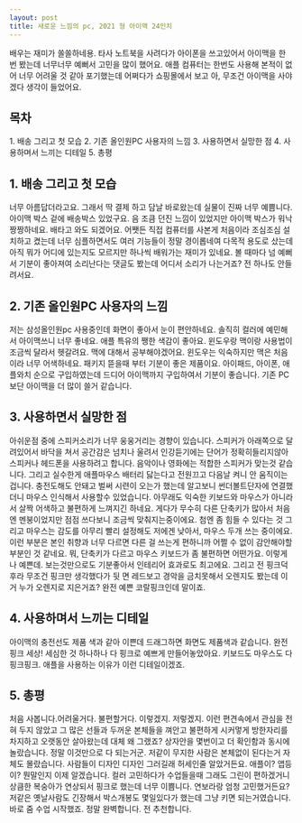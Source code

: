 ```yaml
---
layout: post
title: 새로운 느낌의 pc, 2021 형 아이맥 24인치
---
```


배우는 재미가 쏠쏠하네용.
타사 노트북을 사려다가 아이폰을 쓰고있어서 아이맥을
한 번 봤는데 너무너무 예뻐서 고민을 많이 했어요.
애플 컴퓨터는 한번도 사용해 본적이 없어 너무 어려울 것 같아 포기했는데 어쩌다가 쇼핑몰에서 보고
아, 무조건 아이맥을 사야겠다 생각이 들었어요.


<h2>목차</h2>
1. 배송 그리고 첫 모습
2. 기존 올인원PC 사용자의 느낌
3. 사용하면서 실망한 점
4. 사용하며서 느끼는 디테일
5. 총평



<h2>1. 배송 그리고 첫 모습</h2>
너무 아름답더라고요.
그래서 딱 결제 하고 담날 바로왔는데 실물이 진짜 너무 예쁨니다.
아이맥 박스 겉에 배송박스 있었구요.
음 조큼 던진 느낌이 있었지만 아이맥 박스가 워낙 짱짱하네요. 배타고 와도 되겠어요.
어쨋든 직접 컴퓨터를 사본게 처음이라 조심조심 설치하고 켰는데 너무 심플하면서도 여러 기능들이 정말 경이롭네여
다목적 용도로 샀는데 아직 뭐가 어디에 있는지도 모르지만 하나씩 배워가는 재미가 있네요.
볼 때마다 넘 예뻐서 기분이 좋아져여 소리난다는 댓글도 봤는데 어디서 소리가 나는거죠?
전 하나도 안들려서요.



<h2>2. 기존 올인원PC 사용자의 느낌</h2>
저는 삼성올인원pc 사용중인데 화면이 좋아서 눈이 편안하네요. 
솔직히 컬러에 예민해서 아이맥쓰니 너무 좋네요. 애플 특유의 쨍한 색감이 좋아요. 윈도우랑 맥이랑 사용법이 조금씩 달라서 헷갈려요. 
맥에 대해서 공부해야겠어요. 윈도우는 익숙하지만 맥은 처음이라 너무 어색하네요.
패키지 뜯을때 부터 기분이 좋은 제품이요. 아이패드, 아이폰, 애플와치 순으로 구입하였는데 드디어 아이맥까지 구입하여서 기분이 좋습니다.
기존 PC보단 아이맥을 더 많이 쓸거 같습니다. 



<h2>3. 사용하면서 실망한 점</h2>
아쉬운점 중에 스피커소리가 너무 웅웅거리는 경향이 있습니다. 스피커가 아래쪽으로 달려있어서 바닥을 쳐서 공간감은 넘치나 울려서 인강듣기에는 단어가 정확히들리지않아 스피커나 헤드폰을 사용하려고 합니다. 
음악이나 영화에는 적합한 스피커가 맞는것 같습니다.
그리고 실수한게 애플마우스 배터리 닳는다고 전원끄고 다음날 켜니 안 움직이는겁니다. 충전도해도 안돼고 벌써 시련이 오는가 했는데 알고보니 썬더볼트단자에 연결했더니 마우스 인식해서 사용할수 있었습니다.
아무래도 익숙한 키보드와 마우스가 아니라서 살짝 어색하고 불편하게 느껴지긴 하네요. 게다가 무수히 다른 단축키가 많아서 처음엔 멘붕이었지만 점점 쓰다보니 조금씩 맞춰지는중이에요. 첨엔 좀 힘들 수 있다는 것 그리고 마우스는 감도를 아무리 빨리 설정해도 저에겐 낮아서, 마우스 두개 쓰는 중이에요. 이런 부분은 본인 취향과 너무 다르면 다른 걸 쓰는게 편하니까 어쩔 수 없이 감안해야할 부분인 것 같네요.
뭐, 단축키가 다르고 마우스 키보드가 좀 불편하면 어떤가요. 이렇게나 예쁜데. 보는것만으로도 기분좋아서 인테리어 효과로도 최고에요. 그리고 전 핑크덕후라 무조건 핑크만 생각했다가 뒷 면 레드보고 경악을 금치못해서 오렌지도 봤는데 이거 누가 오렌지로 지은거죠? 완전 예쁜 코랄핑크인데 말이죠.



<h2>4. 사용하며서 느끼는 디테일</h2>
아이맥의 충전선도 제품 색과 같아 이쁜데 드래그하면 화면도 제품색과 같습니다.
완전 핑크 세상! 세심한 것 하나하나 다 핑크로 예쁘게 만들어놓았아요.
키보드도 마우스도 다 핑크핑크.
애플을 사용하는 이유가 이런 디테일이겠죠.



<h2>5. 총평</h2>
처음 사봅니다.어려울거다. 불편할거다. 이렇겠지. 저렇겠지. 이런 편견속에서 관심을 전혀 두지 않았고 그 많은 선들과 두꺼운 본체들을 껴안고 불편하게 시커멓게 방한자리를 차지하고 오랫동안 살아왔는데 대체 왜 그랬죠?
상자안을 몇번이고 더 확인함과 동시에 놀랐습니다. 정말 이것만으로 다 되는거군.
저같이 무지한 사람은 본체없이 된다는거 자체도 몰랐습니다. 사람들이 디자인 디자인 그러길래 허세인줄 알았거든요.
애플이? 앱등이? 뭔말인지 이제 알겠습니다. 컬러 고민하다가 수업들을때 그래도 그린이 편하겠거니 상큼한 복숭아가 연상되서 핑크로 했는데 너무 이쁨니다. 연보라랑 엄청 고민했거든요?
저같은 옛날사람도 긴장해서 박스개봉도 몇일있다가 했는데 그냥 키면 되는거였습니다.
바로 줌 수업 시작했죠.  정말 완벽합니다.
전 추천합니다.